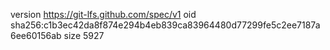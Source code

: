 version https://git-lfs.github.com/spec/v1
oid sha256:c1b3ec42da8f874e294b4eb839ca83964480d77299fe5c2ee7187a6ee60156ab
size 5927
